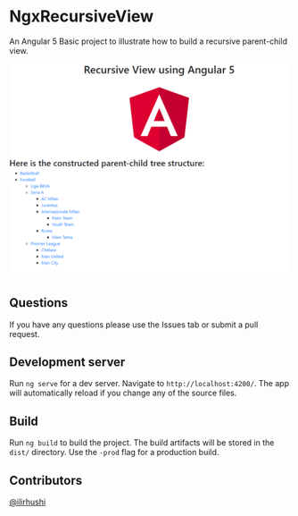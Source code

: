 # NgxRecursiveView

An Angular 5 Basic project to illustrate how to build a recursive parent-child view.

![logo](image.png "Logo")

## Questions
If you have any questions please use the Issues tab or submit a pull request. 

## Development server

Run `ng serve` for a dev server. Navigate to `http://localhost:4200/`. The app will automatically reload if you change any of the source files.

## Build

Run `ng build` to build the project. The build artifacts will be stored in the `dist/` directory. Use the `-prod` flag for a production build.

## Contributors
[@ilirhushi](http://ilirhushi.me)
